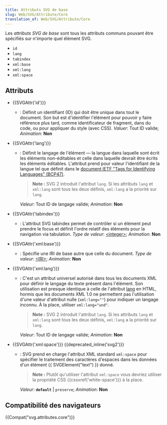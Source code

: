 ```yaml
---
title: Attributs SVG de base
slug: Web/SVG/Attribute/Core
translation_of: Web/SVG/Attribute/Core
---
```


Les _attributs SVG de base_ sont tous les attributs communs pouvant être spécifiés sur n'importe quel élément SVG.

- `id`
- `lang`
- `tabindex`
- `xml:base`
- `xml:lang`
- `xml:space`

## Attributs

- {{SVGAttr('id')}}
  - : Définit un identifiant (ID) qui doit être unique dans tout le document. Son but est d'identifier l'élément pour pouvoir y faire référence plus tard, comme identificateur de fragment, dans du code, ou pour appliquer du style (avec CSS).
    _Valuer_: Tout ID valide; _Animation_: **Non**
- {{SVGAttr('lang')}}

  - : Définit le langage de l'élément — la langue dans laquelle sont écrit les éléments non-éditables et celle dans laquelle devrait être écrits les éléments éditables. L'attribut prend pour valeur l'identifiant de la langue tel que définit dans le [document IETF "Tags for Identifying Languages" (BCP47)](https://www.ietf.org/rfc/bcp/bcp47.txt).

    > **Note :** SVG 2 introduit l'attribut `lang`. Si les attributs `lang` et `xml:lang` sont tous les deux définis, `xml:lang` a la priorité sur `lang`.

    _Valeur_: Tout ID de langage valide; _Animation_: **Non**

- {{SVGAttr('tabindex')}}
  - : L'attribut SVG tabindex permet de contrôler si un élément peut prendre le focus et définit l'ordre relatif des éléments pour la navigation via tabulation.
    _Type de valeur_: [\<integer>](/fr/docs/Web/SVG/Content_type#Integer); _Animation_: **Non**
- {{SVGAttr('xml:base')}}
  - : Spécifie une IRI de base autre que celle du document.
    _Type de valeur_: [\<IRI>](/fr/docs/Web/SVG/Content_type#IRI); _Animation_: **Non**
- {{SVGAttr('xml:lang')}}

  - : C'est un attribut universel autorisé dans tous les documents XML pour définir le langage du texte présent dans l'élément. Son utilisation est presque identique à celle de l'attribut [lang](/fr/docs/Web/HTML/Attributs_universels/lang) en HTML, hormis que les documents XML 1.0 ne permettent pas l'utilisation d'une valeur d'attribut nulle (`xml:lang=""`) pour indiquer un langage inconnu. À la place, utiliser `xml:lang="und"`.

    > **Note :** SVG 2 introduit l'attribut `lang`. Si les attributs `lang` et `xml:lang` sont tous les deux définis, `xml:lang` a la priorité sur `lang`.

    _Valeur_: Tout ID de langage valide; _Animation_: **Non**

- {{SVGAttr('xml:space')}} {{deprecated_inline('svg2')}}

  - : SVG prend en charge l'attribut XML standard `xml:space` pour spécifier le traitement des caractères d'espaces dans les données d'un élément {{ SVGElement("text") }} donné.

    > **Note :** Plutôt qu'utiliser l'attribut `xml:space` vous devriez utiliser la propriété CSS {{cssxref('white-space')}} à la place.

    _Valeur_: **`default`** | `preserve`; _Animation_: **Non**

## Compatibilité des navigateurs

{{Compat("svg.attributes.core")}}
